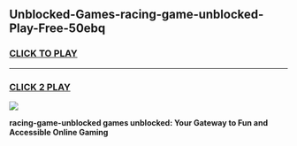 
## Unblocked-Games-racing-game-unblocked-Play-Free-50ebq
<h3>
<a href="https://premium76.site?title=racing-game-unblocked&ref=23A">CLICK TO PLAY</a></h3>
<hr>

<h3>
<a href="https://premium76.site?title=racing-game-unblocked&ref=23A">CLICK 2 PLAY</a>
  
</h3>

<a href="https://premium76.site?title=racing-game-unblocked&ref=23A"><img src="https://clearcache.store/games.png"></a>


**racing-game-unblocked games unblocked: Your Gateway to Fun and Accessible Online Gaming**
